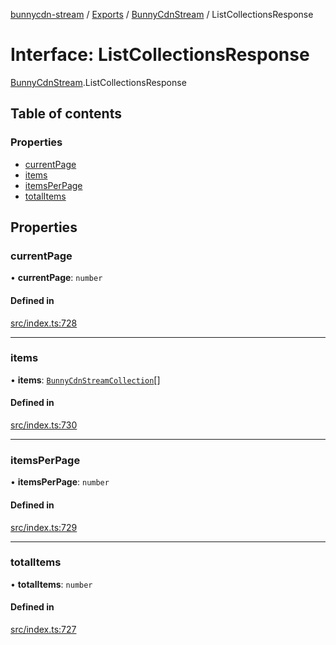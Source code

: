 [bunnycdn-stream](../README.md) / [Exports](../modules.md) / [BunnyCdnStream](../modules/BunnyCdnStream.md) / ListCollectionsResponse

# Interface: ListCollectionsResponse

[BunnyCdnStream](../modules/BunnyCdnStream.md).ListCollectionsResponse

## Table of contents

### Properties

- [currentPage](BunnyCdnStream.ListCollectionsResponse.md#currentpage)
- [items](BunnyCdnStream.ListCollectionsResponse.md#items)
- [itemsPerPage](BunnyCdnStream.ListCollectionsResponse.md#itemsperpage)
- [totalItems](BunnyCdnStream.ListCollectionsResponse.md#totalitems)

## Properties

### currentPage

• **currentPage**: `number`

#### Defined in

[src/index.ts:728](https://github.com/dan-online/bunnycdn-stream/blob/26b06e1/src/index.ts#L728)

___

### items

• **items**: [`BunnyCdnStreamCollection`](BunnyCdnStream.BunnyCdnStreamCollection.md)[]

#### Defined in

[src/index.ts:730](https://github.com/dan-online/bunnycdn-stream/blob/26b06e1/src/index.ts#L730)

___

### itemsPerPage

• **itemsPerPage**: `number`

#### Defined in

[src/index.ts:729](https://github.com/dan-online/bunnycdn-stream/blob/26b06e1/src/index.ts#L729)

___

### totalItems

• **totalItems**: `number`

#### Defined in

[src/index.ts:727](https://github.com/dan-online/bunnycdn-stream/blob/26b06e1/src/index.ts#L727)
